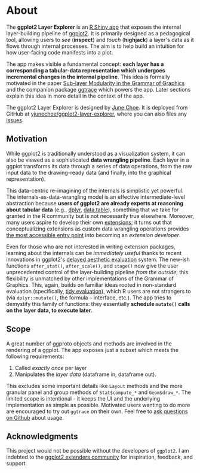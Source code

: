 # About

The **ggplot2 Layer Explorer** is an [R Shiny app](https://shiny.posit.co/) that exposes the internal layer-building pipeline of [ggplot2](https://github.com/tidyverse/ggplot2/). It is primarily designed as a pedagogical tool, allowing users to _see_ (**inspect**) and _touch_ (**highjack**) a layer's data as it flows through internal processes. The aim is to help build an intuition for how user-facing code manifests into a plot.

The app makes visible a fundamental concept: **each layer has a corresponding a tabular-data representation which undergoes incremental changes in the internal pipeline**. This idea is formally motivated in the paper [Sub-layer Modularity in the Grammar of Graphics](https://yjunechoe.github.io/static/papers/Choe_2022_SublayerGG.pdf) and the companion package [ggtrace](https://github.com/yjunechoe/ggtrace) which powers the app. Later sections explain this idea in more detail in the context of the app.

The ggplot2 Layer Explorer is designed by [June Choe](https://yjunechoe.github.io/). It is deployed from GitHub at [yjunechoe/ggplot2-layer-explorer](https://github.com/yjunechoe/ggplot2-layer-explorer), where you can also files any [issues](https://github.com/yjunechoe/ggplot2-layer-explorer/issues).


## Motivation

While ggplot2 is traditionally understood as a visualization system, it can also be viewed as a sophisticated **data wrangling pipeline**. Each layer in a ggplot transforms its data through a series of data operations, from the raw input data to the drawing-ready data (and finally, into the graphical representation).

This data-centric re-imagining of the internals is simplistic yet powerful. The internals-as-data-wrangling model is an effective intermediate-level abstraction because **users of ggplot2 are already experts at reasoning about tabular data** (e.g., [dplyr](https://github.com/tidyverse/dplyr/), [data.table](https://github.com/Rdatatable/data.table)), something that we take for granted in the R community but is not necessarily true elsewhere. Moreover, many users aspire to develop their own [extensions](https://exts.ggplot2.tidyverse.org/gallery/); it turns out that conceptualizing extensions as custom data wrangling operations provides [the most accessible entry point](https://evamaerey.github.io/easy-geom-recipes/) into becoming an _extension developer_.

Even for those who are not interested in writing extension packages, learning about the internals can be _immediately useful_ thanks to recent innovations in ggplot2's [delayed aesthetic evaluation](https://ggplot2.tidyverse.org/reference/aes_eval.html) system. The new-ish functions `after_stat()`, `after_scale()`, and `stage()` now give the user unprecedented control of the layer-building pipeline _from the outside_; this flexibility is unmatched by other implementations of the Grammar of Graphics. This, again, builds on familiar ideas rooted in non-standard evaluation (specifically, [tidy evaluation](https://dplyr.tidyverse.org/articles/programming.html)), which R users are not strangers to (via `dplyr::mutate()`, the formula `~` interface, etc.). The app tries to demystify this family of functions: they essentially **schedule `mutate()` calls on the layer data, to execute later**.


## Scope

A great number of ggproto objects and methods are involved in the rendering of a ggplot. The app exposes just a subset which meets the following requirements:

1. Called _exactly once_ per layer
2. Manipulates the _layer data_ (dataframe in, dataframe out).

This excludes some important details like `Layout` methods and the more granular panel and group methods of `Stat$compute_*` and `Geom$draw_*`. The limited scope is intentional - it keeps the UI and the underlying implementation as simple as possible. Motivated users wanting to do more are encouraged to try out `ggtrace` on their own. Feel free to [ask questions on Github](https://github.com/yjunechoe/ggtrace/issues) about usage.


## Acknowledgments

This project would not be possible without the developers of `ggplot2`. I am indebted to the [ggplot2 extenders community](https://github.com/ggplot2-extenders/ggplot-extension-club) for inspiration, feedback, and support.

